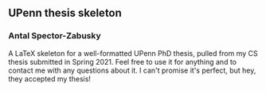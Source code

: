 ## UPenn thesis skeleton
### Antal Spector-Zabusky

A LaTeX skeleton for a well-formatted UPenn PhD thesis, pulled from my CS thesis
submitted in Spring 2021.  Feel free to use it for anything and to contact me
with any questions about it.  I can't promise it's perfect, but hey, they
accepted my thesis!
